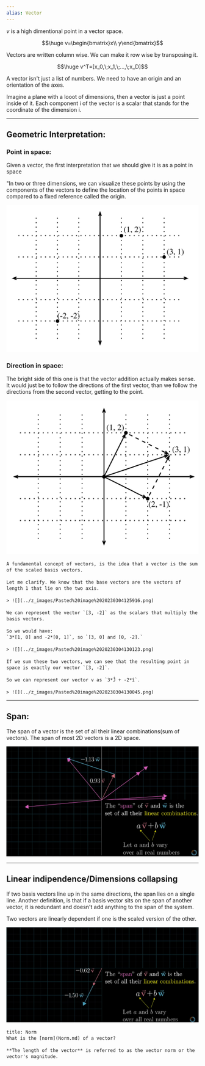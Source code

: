```yaml
---
alias: Vector
---
```


$v$ is a high dimentional point in a vector space.

$$\huge v=\begin{bmatrix}x\\ y\end{bmatrix}$$

Vectors are written column wise. We can make it row wise by transposing it.

$$\huge v^T=[x_0,\;x_1,\;...,\;x_D]$$

A vector isn't just a list of numbers. We need to have an origin and an orientation of the axes.

Imagine a plane with a looot of dimensions, then a vector is just a point inside of it.
Each component i of the vector is a scalar that stands for the coordinate of the dimension i.

---

## Geometric Interpretation:

### Point in space:
Given a vector, the first interpretation that we should give it is as a point in space

"In two or three dimensions, we can visualize these points by using the components of the vectors to define the location of the points in space compared to a fixed reference called the origin.

![](../z_images/Pasted%20image%2020230228151326.png)

### Direction in space:
The bright side of this one is that the vector addition actually makes sense.
It would just be to follow the directions of the first vector, than we follow the directions from the second vector, getting to the point.

![](../z_images/Pasted%20image%2020230228151310.png)


```ad-important
A fundamental concept of vectors, is the idea that a vector is the sum of the scaled basis vectors.

Let me clarify. We know that the base vectors are the vectors of length 1 that lie on the two axis.

> ![](../z_images/Pasted%20image%2020230304125916.png)

We can represent the vector `[3, -2]` as the scalars that multiply the basis vectors.

So we would have:
`3*[1, 0] and -2*[0, 1]`, so `[3, 0] and [0, -2].`

> ![](../z_images/Pasted%20image%2020230304130123.png)

If we sum these two vectors, we can see that the resulting point in space is exactly our vector `[3, -2]`.

So we can represent our vector v as `3*Ĵ + -2*î`.

> ![](../z_images/Pasted%20image%2020230304130045.png)
```

---

## Span:

The span of a vector is the set of all their linear combinations(sum of vectors).
The span of most 2D vectors is a 2D space.

![](../z_images/Pasted%20image%2020230304133130.png)

---

## Linear indipendence/Dimensions collapsing

If two basis vectors line up in the same directions, the span lies on a single line.
Another definition, is that if a basis vector sits on the span of another vector, it is redundant and doesn't add anything to the span of the system.

Two vectors are linearly dependent if one is the scaled version of the other.

![](../z_images/Pasted%20image%2020230304133216.png)


```ad-info
title: Norm
What is the [norm](Norm.md) of a vector?

**The length of the vector** is referred to as the vector norm or the vector's magnitude.
```
